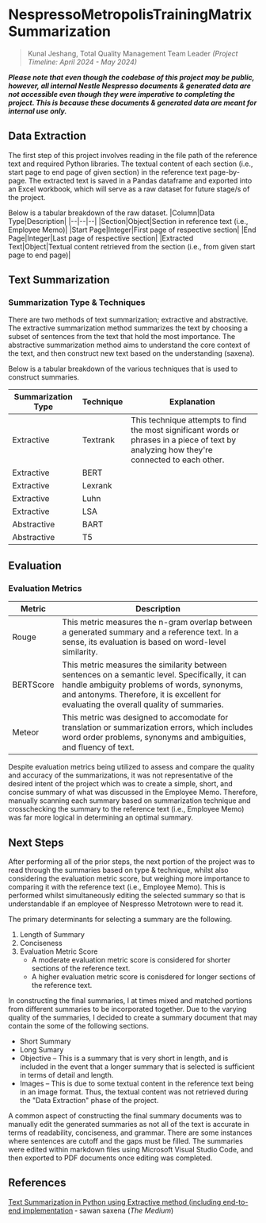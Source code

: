 # NespressoMetropolisTrainingMatrixSummarization

> Kunal Jeshang, Total Quality Management Team Leader _(Project Timeline: April 2024 - May 2024)_

***Please note that even though the codebase of this project may be public, however, all internal Nestle Nespresso documents & generated data are not accessible even though they were imperative to completing the project. This is because these documents & generated data are meant for internal use only.***

## Data Extraction

The first step of this project involves reading in the file path of the reference text and required Python libraries. The textual content of each section (i.e., start page to end page of given section) in the reference text page-by-page. The extracted text is saved in a Pandas dataframe and exported into an Excel workbook, which will serve as a raw dataset for future stage/s of the project.

Below is a tabular breakdown of the raw dataset.
|Column|Data Type|Description|
|--|--|--|
|Section|Object|Section in reference text (i.e., Employee Memo)|
|Start Page|Integer|First page of respective section|
|End Page|Integer|Last page of respective section|
|Extracted Text|Object|Textual content retrieved from the section (i.e., from given start page to end page)|

## Text Summarization

### Summarization Type & Techniques

There are two methods of text summarization; extractive and abstractive. The extractive summarization method summarizes the text by choosing a subset of sentences from the text that hold the most importance. The abstractive summarization method aims to understand the core context of the text, and then construct new text based on the understanding (saxena).

Below is a tabular breakdown of the various techniques that is used to construct summaries.

|Summarization Type|Technique|Explanation|
|--|--|--|
|Extractive|Textrank|This technique attempts to find the most significant words or phrases in a piece of text by analyzing how they're connected to each other.|
|Extractive|BERT||
|Extractive|Lexrank||
|Extractive|Luhn||
|Extractive|LSA||
|Abstractive|BART||
|Abstractive|T5||

## Evaluation

### Evaluation Metrics

|Metric|Description|
|--|--|
|Rouge|This metric measures the n-gram overlap between a generated summary and a reference text. In a sense, its evaluation is based on word-level similarity.|
|BERTScore|This metric measures the similarity between sentences on a semantic level. Specifically, it can handle ambiguity problems of words, synonyms, and antonyms. Therefore, it is excellent for evaluating the overall quality of summaries.|
|Meteor|This metric was designed to accomodate for translation or summarization errors, which includes word order problems, synonyms and ambiguities, and fluency of text.|

Despite evaluation metrics being utilized to assess and compare the quality and accuracy of the summarizations, it was not representative of the desired intent of the project which was to create a simple, short, and concise summary of what was discussed in the Employee Memo. Therefore, manually scanning each summary based on summarization technique and crosschecking the summary to the reference text (i.e., Employee Memo) was far more logical in determining an optimal summary.

## Next Steps

After performing all of the prior steps, the next portion of the project was to read through the summaries based on type & technique, whilst also considering the evaluation metric score, but weighing more importance to comparing it with the reference text (i.e., Employee Memo). This is performed whilst simultaneously editing the selected summary so that is understandable if an employee of Nespresso Metrotown were to read it.

The primary determinants for selecting a summary are the following.
1. Length of Summary
2. Conciseness 
3. Evaluation Metric Score
    * A moderate evaluation metric score is considered for shorter sections of the reference text.
    * A higher evaluation metric score is conisdered for longer sections of the reference text.

In constructing the final summaries, I at times mixed and matched portions from different summaries to be incorporated together. Due to the varying quality of the summaries, I decided to create a summary document that may contain the some of the following sections.
* Short Summary
* Long Sumary
* Objective &ndash; This is a summary that is very short in length, and is included in the event that a longer summary that is selected is sufficient in terms of detail and length.
* Images &ndash; This is due to some textual content in the reference text being in an image format. Thus, the textual content was not retrieved during the "Data Extraction" phase of the project.

A common aspect of constructing the final summary documents was to manually edit the generated summaries as not all of the text is accurate in terms of readability, conciseness, and grammar. There are some instances where sentences are cutoff and the gaps must be filled. The summaries were edited within markdown files using Microsoft Visual Studio Code, and then exported to PDF documents once editing was completed.

## References

[Text Summarization in Python using Extractive method (including end-to-end implementation](https://medium.com/analytics-vidhya/text-summarization-in-python-using-extractive-method-including-end-to-end-implementation-2688b3fd1c8c) &dash; sawan saxena (_The Medium_)

